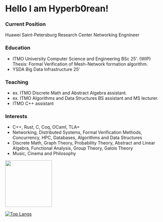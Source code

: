 # Hello I am Hyperb0rean!

### Current Position 
Huawei Saint-Petersburg Research Center Networking Engnineer

### Education
 - ITMO University Computer Science and Engineering BSc 25'.
   (WIP) Thesis: Formal Verification of Mesh-Network formation algorithm.
 - YSDA Big Data Infrastructure 25'

### Teaching
 - ex. ITMO Discrete Math and Abstract Algebra assistant.
 - ex. ITMO Algorithms and Data Structures BS assistant and MS lecturer.
 - ITMO C++ assistant

### Interests
- C++, Rust, C, Coq, OCaml, TLA+
- Networking, Distributed Systems, Formal Verification Methods, Concurrency, HPC, Databases, Algorithms and Data Structures
- Discrete Math, Graph Theory, Probability Theory, Abstract and Linear Algebra, Functional Analysis, Group Theory, Galois Theory
- Music, Cinema and Philosophy



<p>
<a href="https://github-readme-stats.vercel.app/api?username=Hyperb0rean&show_icons=true&count_private=true">
       <img height=150 src="https://github-readme-stats.vercel.app/api?username=Hyperb0rean&show_icons=true&count_private=true"/>
</a>

[![Top Langs](https://github-readme-stats.vercel.app/api/top-langs/?username=hyperb0rean&layout=pie&count_private=true&lang_count=10&hide=java,python,cmake)](https://github.com/anuraghazra/github-readme-stats)
</p>

